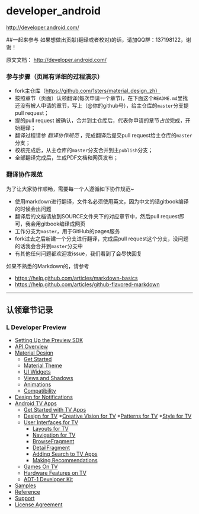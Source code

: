developer_android
=================

http://developer.android.com/


##一起来参与
如果想做出贡献(翻译或者校对)的话，请加QQ群：137198122，谢谢！

原文文档：
<http://developer.android.com/>


### 参与步骤（页尾有详细的过程演示）
* fork主仓库（https://github.com/1sters/material_design_zh）
* 按照章节（页面）认领翻译(每次申请一个章节)，在下面这个`README.md`里找还没有被人申请的章节，写上（@你的github号），给主仓库的`master`分支提pull request；
* 提的pull request 被确认，合并到主仓库后，代表你申请的章节*占位*完成，开始翻译；
* 翻译过程请参 *翻译协作规范* ，完成翻译后提交pull request给主仓库的`master`分支；
* 校核完成后，从主仓库的`master`分支合并到主`publish`分支；
* 全部翻译完成后，生成PDF文档和网页发布；

### 翻译协作规范
为了让大家协作顺畅，需要每一个人遵循如下协作规范~

- 使用markdown进行翻译，文件名必须使用英文，因为中文的话gitbook编译的时候会出问题
- 翻译后的文档请放到SOURCE文件夹下的对应章节中，然后pull request即可，我会用gitbook编译成网页
- 工作分支为`master`，用于GitHub的pages服务
- fork过去之后新建一个分支进行翻译，完成后pull request这个分支，没问题的话我会合并到`master`分支中
- 有其他任何问题都欢迎发issue，我们看到了会尽快回复


如果不熟悉的Markdown的，请参考

- <https://help.github.com/articles/markdown-basics>
- <https://help.github.com/articles/github-flavored-markdown>

***

## 认领章节记录

### L Developer Preview 

* [Setting Up the Preview SDK](preview/setup-sdk.md)
* [API Overview](preview/api-overview.md)
* [Material Design](preview/material/index.md)
  * [Get Started](preview/material/get-started.md)
  * [Material Theme](preview/material/theme.md)
  * [UI Widgets](preview/material/ui-widgets.md)
  * [Views and Shadows](preview/material/views-shadows.md)
  * [Animations](preview/material/animations.md)
  * [Compatibility](preview/material/compatibility.md)
* [Design for Notifications](preview/notifications.md)
* [Android TV Apps](preview/tv/index.md)
  * [Get Started with TV Apps](preview/tv/start/index.md)
  * [Design for TV](preview/tv/design/index.md)
   *[Creative Vision for TV](preview/tv/design/principles.md)
   *[Patterns for TV](preview/tv/design/patterns.md)
   *[Style for TV](preview/tv/design/style.md)
  * [User Interfaces for TV](preview/tv/ui/index.md)
    * [Layouts for TV](preview/tv/ui/layouts.md)
    * [Navigation for TV](preview/tv/ui/navigation.md)
    * [BrowseFragment](preview/tv/ui/browse.md)
    * [DetailFragment](preview/tv/ui/details.md)
    * [Adding Search to TV Apps](preview/tv/ui/in-app-search.md)
    * [Making Recommendations](preview/tv/ui/recommendations.md)
  * [Games On TV](preview/tv/games/index.md)
  * [Hardware Features on TV](preview/tv/start/hardware-features.md)
  * [ADT-1 Developer Kit](preview/tv/adt-1/index.md)
* [Samples](preview/samples.md)
* [Reference](preview/reference.md)
* [Support](preview/support.md)
* [License Agreement](preview/license.md)

